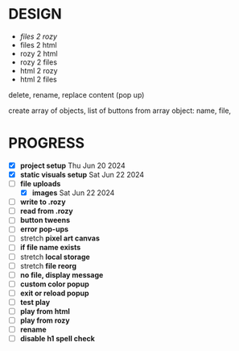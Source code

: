 # DESIGN

- *files 2 rozy*
- files 2 html
- rozy 2 html
- rozy 2 files
- html 2 rozy
- html 2 files

delete, rename, replace content (pop up)

create array of objects, list of buttons from array
object: name, file, 

# PROGRESS

- [x] **project setup** Thu Jun 20 2024
- [x] **static visuals setup** Sat Jun 22 2024
- [ ] **file uploads**
    - [x] **images** Sat Jun 22 2024
- [ ] **write to .rozy**
- [ ] **read from .rozy**
- [ ] **button tweens**
- [ ] **error pop-ups**
- [ ] stretch **pixel art canvas**
- [ ] **if file name exists**
- [ ] stretch **local storage**
- [ ] stretch **file reorg**
- [ ] **no file, display message**
- [ ] **custom color popup**
- [ ] **exit or reload popup**
- [ ] **test play**
- [ ] **play from html**
- [ ] **play from rozy**
- [ ] **rename**
- [ ] **disable h1 spell check**